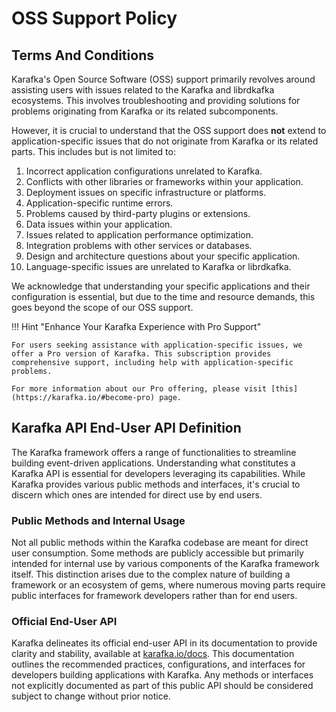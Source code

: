 # OSS Support Policy

## Terms And Conditions

Karafka's Open Source Software (OSS) support primarily revolves around assisting users with issues related to the Karafka and librdkafka ecosystems. This involves troubleshooting and providing solutions for problems originating from Karafka or its related subcomponents.

However, it is crucial to understand that the OSS support does **not** extend to application-specific issues that do not originate from Karafka or its related parts. This includes but is not limited to:

1. Incorrect application configurations unrelated to Karafka.
2. Conflicts with other libraries or frameworks within your application.
3. Deployment issues on specific infrastructure or platforms.
4. Application-specific runtime errors.
5. Problems caused by third-party plugins or extensions.
6. Data issues within your application.
7. Issues related to application performance optimization.
8. Integration problems with other services or databases.
9. Design and architecture questions about your specific application.
10. Language-specific issues are unrelated to Karafka or librdkafka.

We acknowledge that understanding your specific applications and their configuration is essential, but due to the time and resource demands, this goes beyond the scope of our OSS support.

!!! Hint "Enhance Your Karafka Experience with Pro Support"

    For users seeking assistance with application-specific issues, we offer a Pro version of Karafka. This subscription provides comprehensive support, including help with application-specific problems.

    For more information about our Pro offering, please visit [this](https://karafka.io/#become-pro) page.

## Karafka API End-User API Definition

The Karafka framework offers a range of functionalities to streamline building event-driven applications. Understanding what constitutes a Karafka API is essential for developers leveraging its capabilities. While Karafka provides various public methods and interfaces, it's crucial to discern which ones are intended for direct use by end users.

### Public Methods and Internal Usage

Not all public methods within the Karafka codebase are meant for direct user consumption. Some methods are publicly accessible but primarily intended for internal use by various components of the Karafka framework itself. This distinction arises due to the complex nature of building a framework or an ecosystem of gems, where numerous moving parts require public interfaces for framework developers rather than for end users.

### Official End-User API

Karafka delineates its official end-user API in its documentation to provide clarity and stability, available at [karafka.io/docs](https://karafka.io/docs/). This documentation outlines the recommended practices, configurations, and interfaces for developers building applications with Karafka. Any methods or interfaces not explicitly documented as part of this public API should be considered subject to change without prior notice.
